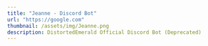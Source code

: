 ```yaml
---
title: "Jeanne - Discord Bot"
url: "https://google.com"
thumbnail: /assets/img/Jeanne.png
description: DistortedEmerald Official Discord Bot (Deprecated)
---
```

